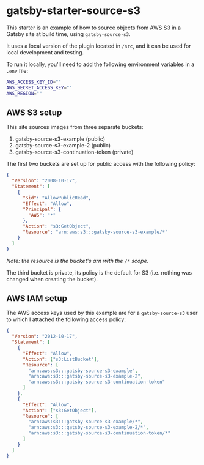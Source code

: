 # gatsby-starter-source-s3

This starter is an example of how to source objects from AWS S3 in a Gatsby site
at build time, using `gatsby-source-s3`.

It uses a local version of the plugin located in `/src`, and it can be used for
local development and testing.

To run it locally, you'll need to add the following environment variables in a
`.env` file:

```bash
AWS_ACCESS_KEY_ID=""
AWS_SECRET_ACCESS_KEY=""
AWS_REGION=""
```

## AWS S3 setup

This site sources images from three separate buckets:

1. gatsby-source-s3-example (public)
2. gatsby-source-s3-example-2 (public)
3. gatsby-source-s3-continuation-token (private)

The first two buckets are set up for public access with the following policy:

```json
{
  "Version": "2008-10-17",
  "Statement": [
    {
      "Sid": "AllowPublicRead",
      "Effect": "Allow",
      "Principal": {
        "AWS": "*"
      },
      "Action": "s3:GetObject",
      "Resource": "arn:aws:s3:::gatsby-source-s3-example/*"
    }
  ]
}
```

_Note: the resource is the bucket's arn with the `/*` scope._

The third bucket is private, its policy is the default for S3 (i.e. nothing was
changed when creating the bucket).

## AWS IAM setup

The AWS access keys used by this example are for a `gatsby-source-s3` user to
which I attached the following access policy:

```json
{
  "Version": "2012-10-17",
  "Statement": [
    {
      "Effect": "Allow",
      "Action": ["s3:ListBucket"],
      "Resource": [
        "arn:aws:s3:::gatsby-source-s3-example",
        "arn:aws:s3:::gatsby-source-s3-example-2",
        "arn:aws:s3:::gatsby-source-s3-continuation-token"
      ]
    },
    {
      "Effect": "Allow",
      "Action": ["s3:GetObject"],
      "Resource": [
        "arn:aws:s3:::gatsby-source-s3-example/*",
        "arn:aws:s3:::gatsby-source-s3-example-2/*",
        "arn:aws:s3:::gatsby-source-s3-continuation-token/*"
      ]
    }
  ]
}
```
